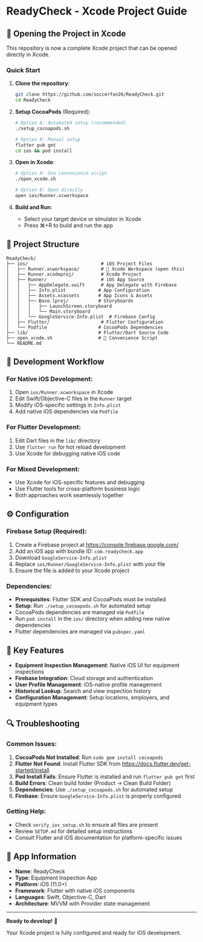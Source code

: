 # ReadyCheck - Xcode Project Guide

## 🍎 Opening the Project in Xcode

This repository is now a complete Xcode project that can be opened directly in Xcode.

### Quick Start

1. **Clone the repository**:
   ```bash
   git clone https://github.com/soccerfan26/ReadyCheck.git
   cd ReadyCheck
   ```

2. **Setup CocoaPods** (Required):
   ```bash
   # Option A: Automated setup (recommended)
   ./setup_cocoapods.sh
   
   # Option B: Manual setup
   flutter pub get
   cd ios && pod install
   ```

3. **Open in Xcode**:
   ```bash
   # Option A: Use convenience script
   ./open_xcode.sh
   
   # Option B: Open directly
   open ios/Runner.xcworkspace
   ```

4. **Build and Run**:
   - Select your target device or simulator in Xcode
   - Press ⌘+R to build and run the app

## 📁 Project Structure

```
ReadyCheck/
├── ios/                           # iOS Project Files
│   ├── Runner.xcworkspace/        # 🔹 Xcode Workspace (open this)
│   ├── Runner.xcodeproj/          # Xcode Project
│   ├── Runner/                    # iOS App Source
│   │   ├── AppDelegate.swift      # App Delegate with Firebase
│   │   ├── Info.plist            # App Configuration
│   │   ├── Assets.xcassets       # App Icons & Assets
│   │   ├── Base.lproj/           # Storyboards
│   │   │   ├── LaunchScreen.storyboard
│   │   │   └── Main.storyboard
│   │   └── GoogleService-Info.plist  # Firebase Config
│   ├── Flutter/                   # Flutter Configuration
│   └── Podfile                   # CocoaPods Dependencies
├── lib/                          # Flutter/Dart Source Code
├── open_xcode.sh                 # 🔹 Convenience Script
└── README.md
```

## 🔧 Development Workflow

### For Native iOS Development:
1. Open `ios/Runner.xcworkspace` in Xcode
2. Edit Swift/Objective-C files in the `Runner` target
3. Modify iOS-specific settings in `Info.plist`
4. Add native iOS dependencies via `Podfile`

### For Flutter Development:
1. Edit Dart files in the `lib/` directory
2. Use `flutter run` for hot reload development
3. Use Xcode for debugging native iOS code

### For Mixed Development:
- Use Xcode for iOS-specific features and debugging
- Use Flutter tools for cross-platform business logic
- Both approaches work seamlessly together

## ⚙️ Configuration

### Firebase Setup (Required):
1. Create a Firebase project at https://console.firebase.google.com/
2. Add an iOS app with bundle ID: `com.readycheck.app`
3. Download `GoogleService-Info.plist`
4. Replace `ios/Runner/GoogleService-Info.plist` with your file
5. Ensure the file is added to your Xcode project

### Dependencies:
- **Prerequisites**: Flutter SDK and CocoaPods must be installed
- **Setup**: Run `./setup_cocoapods.sh` for automated setup
- CocoaPods dependencies are managed via `Podfile`
- Run `pod install` in the `ios/` directory when adding new native dependencies
- Flutter dependencies are managed via `pubspec.yaml`

## 🎯 Key Features

- **Equipment Inspection Management**: Native iOS UI for equipment inspections
- **Firebase Integration**: Cloud storage and authentication
- **User Profile Management**: iOS-native profile management
- **Historical Lookup**: Search and view inspection history
- **Configuration Management**: Setup locations, employers, and equipment types

## 🔍 Troubleshooting

### Common Issues:
1. **CocoaPods Not Installed**: Run `sudo gem install cocoapods`
2. **Flutter Not Found**: Install Flutter SDK from https://docs.flutter.dev/get-started/install
3. **Pod Install Fails**: Ensure Flutter is installed and run `flutter pub get` first
4. **Build Errors**: Clean build folder (Product → Clean Build Folder)
5. **Dependencies**: Use `./setup_cocoapods.sh` for automated setup
6. **Firebase**: Ensure `GoogleService-Info.plist` is properly configured

### Getting Help:
- Check `verify_ios_setup.sh` to ensure all files are present
- Review `SETUP.md` for detailed setup instructions
- Consult Flutter and iOS documentation for platform-specific issues

## 📱 App Information

- **Name**: ReadyCheck
- **Type**: Equipment Inspection App
- **Platform**: iOS (11.0+)
- **Framework**: Flutter with native iOS components
- **Languages**: Swift, Objective-C, Dart
- **Architecture**: MVVM with Provider state management

---

**Ready to develop!** 🚀

Your Xcode project is fully configured and ready for iOS development.